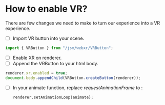 # How to enable VR?

There are few changes we need to make to turn our experience into a VR experience.

* [ ] Import VR button into your scene.

```typescript
import { VRButton } from "/jsm/webxr/VRButton";
```

* [ ] Enable XR on renderer.
* [ ] Append the VRButton to your html body.

```typescript
renderer.xr.enabled = true;
document.body.appendChild(VRButton.createButton(renderer));

```

* [ ] In your animate function, replace _requestAnimationFrame_ to :

  ```text
  renderer.setAnimationLoop(animate);
  ```



